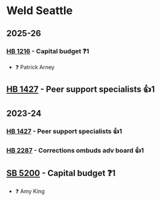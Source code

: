# Weld Seattle
## 2025-26

### [HB 1216](/bill/2025-26/hb/1216/) - Capital budget   ❓1
* ❓ Patrick Arney

## [HB 1427](/bill/2025-26/hb/1427/) - Peer support specialists 👍1  

## 2023-24

### [HB 1427](/bill/2023-24/hb/1427/) - Peer support specialists 👍1  

### [HB 2287](/bill/2023-24/hb/2287/) - Corrections ombuds adv board 👍1  

## [SB 5200](/bill/2023-24/sb/5200/) - Capital budget   ❓1
* ❓ Amy King
